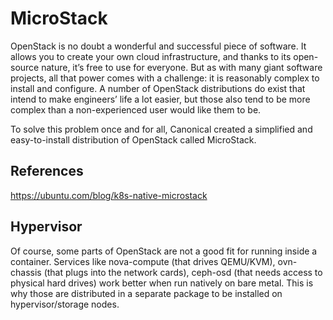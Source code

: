 # MicroStack

OpenStack is no doubt a wonderful and successful piece of software. It allows you to create your own cloud infrastructure, and thanks to its open-source nature, it’s free to use for everyone. But as with many giant software projects, all that power comes with a challenge: it is reasonably complex to install and configure. A number of OpenStack distributions do exist that intend to make engineers’ life a lot easier, but those also tend to be more complex than a non-experienced user would like them to be.

To solve this problem once and for all, Canonical created a simplified and easy-to-install distribution of OpenStack called MicroStack.

## References

<https://ubuntu.com/blog/k8s-native-microstack>

## Hypervisor

Of course, some parts of OpenStack are not a good fit for running inside a container. Services like nova-compute (that drives QEMU/KVM), ovn-chassis (that plugs into the network cards), ceph-osd (that needs access to physical hard drives) work better when run natively on bare metal. This is why those are distributed in a separate package to be installed on hypervisor/storage nodes.
